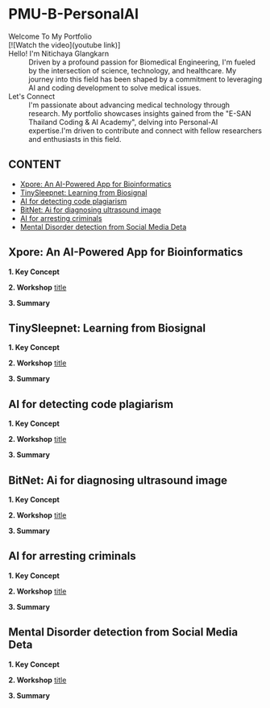 PMU-B-PersonalAI
======

<dl>

  <dt>Welcome To My Portfolio</dt>
  [![Watch the video](youtube link)]
  
  <dt>Hello! I'm Nitichaya Glangkarn </dt>
  <dd> Driven by a profound passion for Biomedical Engineering, I'm fueled by the intersection of science, technology, and healthcare. My journey into this field has been shaped by a commitment to leveraging AI and coding development to solve medical issues.  </dd>

  <dt>Let's Connect </dt>
  <dd>I'm passionate about advancing medical technology through research. My portfolio showcases insights gained from the "E-SAN Thailand Coding & AI Academy", delving into Personal-AI expertise.I'm driven to contribute and connect with fellow researchers and enthusiasts in this field. </dd>


</dl>

## CONTENT
* [Xpore: An AI-Powered App for Bioinformatics](#Xpore)
* [TinySleepnet: Learning from Biosignal](#TinySleepnet)
* [AI for detecting code plagiarism](#CodePlagiarism)
* [BitNet: Ai for diagnosing ultrasound image](#BitNet)
* [AI for arresting criminals](#ArrestingCriminal)
* [Mental Disorder detection from Social Media Deta](#Mentaldetection)

<a name="Xpore"></a>
## Xpore: An AI-Powered App for Bioinformatics
**1. Key Concept**

**2. Workshop**
[title](https://example.com)

**3. Summary**

<a name="TinySleepnet"></a>
## TinySleepnet: Learning from Biosignal
**1. Key Concept**

**2. Workshop**
[title](https://example.com)

**3. Summary**

<a name="CodePlagiarism"></a>
## AI for detecting code plagiarism
**1. Key Concept**

**2. Workshop**
[title](https://example.com)

**3. Summary**

<a name="BitNet"></a>
## BitNet: Ai for diagnosing ultrasound image
**1. Key Concept**

**2. Workshop**
[title](https://example.com)

**3. Summary**

<a name="ArrestingCriminal"></a>
## AI for arresting criminals
**1. Key Concept**

**2. Workshop**
[title](https://example.com)

**3. Summary**

<a name="Mentaldetection"></a>
## Mental Disorder detection from Social Media Deta
**1. Key Concept**

**2. Workshop**
[title](https://example.com)

**3. Summary**


